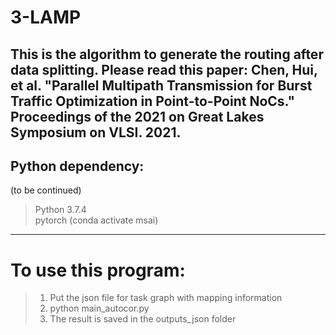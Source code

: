 # 3-LAMP  
This is the algorithm to generate the routing after data splitting. Please read this paper: Chen, Hui, et al. "Parallel Multipath Transmission for Burst Traffic Optimization in Point-to-Point NoCs." Proceedings of the 2021 on Great Lakes Symposium on VLSI. 2021.  
------------------------------------
## Python dependency:  
(to be continued)  
> Python 3.7.4  
> pytorch (conda activate msai)  
---------------------------
# To use this program:  
> 1. Put the json file for task graph with mapping information  
> 2. python main_autocor.py  
> 3. The result is saved in the outputs_json folder

